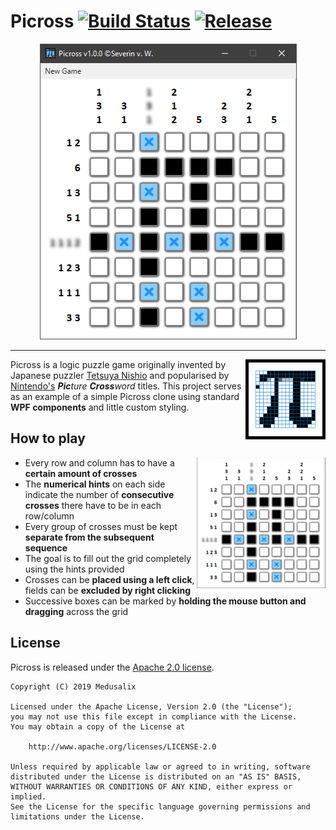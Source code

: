 # Picross [![Build Status](https://img.shields.io/appveyor/ci/medusalix/Picross.svg)](https://ci.appveyor.com/project/medusalix/Picross) [![Release](https://img.shields.io/github/release/medusalix/Picross.svg)](https://github.com/medusalix/Picross/releases/latest)

<p align="center">
  <img src="screenshot.png" alt="Screenshot">
</p>

---

<img src="logo.png" alt="Logo" align="right">

Picross is a logic puzzle game originally invented by Japanese puzzler [Tetsuya Nishio](https://en.wikipedia.org/wiki/Nonogram#History) and popularised by [Nintendo's](https://en.wikipedia.org/wiki/Nintendo) _**Pic**ture **Cross**word_ titles.
This project serves as an example of a simple Picross clone using standard **WPF components** and little custom styling.

## How to play

<img src="howto.gif" alt="How to" align="right">

- Every row and column has to have a **certain amount of crosses**
- The **numerical hints** on each side indicate the number of **consecutive crosses** there have to be in each row/column
- Every group of crosses must be kept **separate from the subsequent sequence**
- The goal is to fill out the grid completely using the hints provided
- Crosses can be **placed using a left click**, fields can be **excluded by right clicking**
- Successive boxes can be marked by **holding the mouse button and dragging** across the grid

## License

Picross is released under the [Apache 2.0 license](LICENSE).

```
Copyright (C) 2019 Medusalix

Licensed under the Apache License, Version 2.0 (the "License");
you may not use this file except in compliance with the License.
You may obtain a copy of the License at

    http://www.apache.org/licenses/LICENSE-2.0

Unless required by applicable law or agreed to in writing, software
distributed under the License is distributed on an "AS IS" BASIS,
WITHOUT WARRANTIES OR CONDITIONS OF ANY KIND, either express or implied.
See the License for the specific language governing permissions and
limitations under the License.
```
